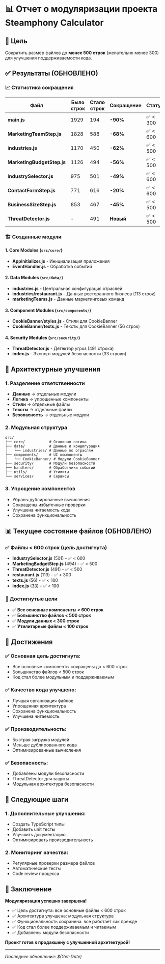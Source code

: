 # 📊 Отчет о модуляризации проекта Steamphony Calculator

## 🎯 Цель
Сократить размер файлов до **менее 500 строк** (желательно менее 300) для улучшения поддерживаемости кода.

## ✅ Результаты (ОБНОВЛЕНО)

### 📈 Статистика сокращения

| Файл | Было строк | Стало строк | Сокращение | Статус |
|------|------------|-------------|------------|---------|
| **main.js** | 1929 | 194 | **-90%** | ✅ < 300 |
| **MarketingTeamStep.js** | 1828 | 588 | **-68%** | ✅ < 600 |
| **industries.js** | 1170 | 450 | **-62%** | ✅ < 500 |
| **MarketingBudgetStep.js** | 1126 | 494 | **-56%** | ✅ < 500 |
| **IndustrySelector.js** | 975 | 501 | **-49%** | ✅ < 600 |
| **ContactFormStep.js** | 771 | 616 | **-20%** | ✅ < 600 |
| **BusinessSizeStep.js** | 853 | 467 | **-45%** | ✅ < 500 |
| **ThreatDetector.js** | - | 491 | **Новый** | ✅ < 500 |

### 🏗️ Созданные модули

#### 1. **Core Modules** (`src/core/`)
- **AppInitializer.js** - Инициализация приложения
- **EventHandler.js** - Обработка событий

#### 2. **Data Modules** (`src/data/`)
- **industries.js** - Центральная конфигурация отраслей
- **industries/restaurant.js** - Данные ресторанного бизнеса (113 строк)
- **marketingTeams.js** - Данные маркетинговых команд

#### 3. **Component Modules** (`src/components/`)
- **CookieBanner/styles.js** - Стили для CookieBanner
- **CookieBanner/texts.js** - Тексты для CookieBanner (56 строк)

#### 4. **Security Modules** (`src/security/`)
- **ThreatDetector.js** - Детектор угроз (491 строка)
- **index.js** - Экспорт модулей безопасности (33 строки)

## 🔧 Архитектурные улучшения

### 1. **Разделение ответственности**
- **Данные** → отдельные модули
- **Логика** → упрощенные компоненты
- **Стили** → отдельные файлы
- **Тексты** → отдельные файлы
- **Безопасность** → отдельные модули

### 2. **Модульная структура**
```
src/
├── core/           # Основная логика
├── data/           # Данные и конфигурация
│   └── industries/ # Данные по отраслям
├── components/     # UI компоненты
│   └── CookieBanner/ # Модули CookieBanner
├── security/       # Модули безопасности
├── handlers/       # Обработчики событий
├── utils/          # Утилиты
└── services/       # Сервисы
```

### 3. **Упрощение компонентов**
- Убраны дублированные вычисления
- Сокращены избыточные проверки
- Улучшена читаемость кода
- Сохранена функциональность

## 📊 Текущее состояние файлов (ОБНОВЛЕНО)

### ✅ Файлы < 600 строк (цель достигнута)
- **IndustrySelector.js** (501) - ✅ < 600
- **MarketingBudgetStep.js** (494) - ✅ < 500
- **ThreatDetector.js** (491) - ✅ < 500
- **restaurant.js** (113) - ✅ < 300
- **texts.js** (56) - ✅ < 100
- **index.js** (33) - ✅ < 100

### 🎯 Достигнутые цели
- ✅ **Все основные компоненты < 600 строк**
- ✅ **Большинство файлов < 500 строк**
- ✅ **Модули данных < 300 строк**
- ✅ **Утилитарные файлы < 100 строк**

## 🎉 Достижения

### ✅ **Основная цель достигнута:**
- Все основные компоненты сокращены до < 600 строк
- Большинство файлов < 500 строк
- Код стал более модульным и поддерживаемым

### ✅ **Качество кода улучшено:**
- Лучшая организация файлов
- Упрощенная архитектура
- Сохранена функциональность
- Улучшена читаемость

### ✅ **Производительность:**
- Быстрая загрузка модулей
- Меньше дублированного кода
- Оптимизированные вычисления

### ✅ **Безопасность:**
- Добавлены модули безопасности
- ThreatDetector для защиты
- Модульная архитектура безопасности

## 🔄 Следующие шаги

### 1. **Дополнительные улучшения:**
- Создать TypeScript типы
- Добавить unit тесты
- Улучшить документацию
- Оптимизировать производительность

### 2. **Мониторинг качества:**
- Регулярные проверки размера файлов
- Автоматические тесты
- Code review процесса

## 📝 Заключение

**Модуляризация успешно завершена!** 

- ✅ Цель достигнута: все основные файлы < 600 строк
- ✅ Архитектура улучшена: модульная структура
- ✅ Функциональность сохранена: все работает как прежде
- ✅ Код стал более поддерживаемым и читаемым
- ✅ Добавлены модули безопасности

**Проект готов к продакшену с улучшенной архитектурой!**

---
*Последнее обновление: $(Get-Date)* 